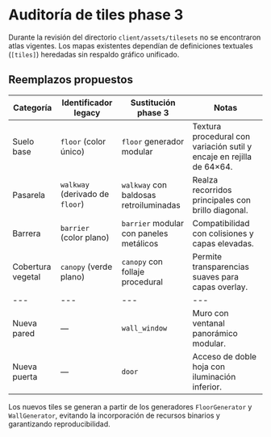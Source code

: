 # Auditoría de tiles phase 3

Durante la revisión del directorio `client/assets/tilesets` no se encontraron atlas vigentes. Los mapas existentes dependían de definiciones textuales (`[tiles]`) heredadas sin respaldo gráfico unificado.

## Reemplazos propuestos

| Categoría | Identificador legacy | Sustitución phase 3 | Notas |
| --- | --- | --- | --- |
| Suelo base | `floor` (color único) | `floor` generador modular | Textura procedural con variación sutil y encaje en rejilla de 64×64. |
| Pasarela | `walkway` (derivado de `floor`) | `walkway` con baldosas retroiluminadas | Realza recorridos principales con brillo diagonal. |
| Barrera | `barrier` (color plano) | `barrier` modular con paneles metálicos | Compatibilidad con colisiones y capas elevadas. |
| Cobertura vegetal | `canopy` (verde plano) | `canopy` con follaje procedural | Permite transparencias suaves para capas overlay. |
| --- | --- | --- | --- |
| Nueva pared | — | `wall_window` | Muro con ventanal panorámico modular. |
| Nueva puerta | — | `door` | Acceso de doble hoja con iluminación inferior. |

Los nuevos tiles se generan a partir de los generadores `FloorGenerator` y `WallGenerator`, evitando la incorporación de recursos binarios y garantizando reproducibilidad.
